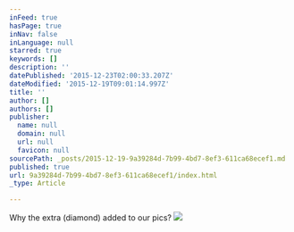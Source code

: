 ```yaml
---
inFeed: true
hasPage: true
inNav: false
inLanguage: null
starred: true
keywords: []
description: ''
datePublished: '2015-12-23T02:00:33.207Z'
dateModified: '2015-12-19T09:01:14.997Z'
title: ''
author: []
authors: []
publisher:
  name: null
  domain: null
  url: null
  favicon: null
sourcePath: _posts/2015-12-19-9a39284d-7b99-4bd7-8ef3-611ca68ecef1.md
published: true
url: 9a39284d-7b99-4bd7-8ef3-611ca68ecef1/index.html
_type: Article

---
```

Why the extra (diamond) added to our pics?
![](https://the-grid-user-content.s3-us-west-2.amazonaws.com/571feaa0-304e-4a54-9845-0df4082d95f0.jpg)